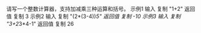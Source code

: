 请写一个整数计算器，支持加减乘三种运算和括号。
示例1
输入
复制
"1+2"
返回值
复制
3
示例2
输入
复制
"(2*(3-4))*5"
返回值
复制
-10
示例3
输入
复制
"3+2*3*4-1"
返回值
复制
26